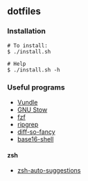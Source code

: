 ## dotfiles

### Installation

```
# To install:
$ ./install.sh

# Help
$ ./install.sh -h
```

### Useful programs
- [Vundle](https://github.com/VundleVim/Vundle.vim)
- [GNU Stow](https://www.gnu.org/software/stow/)
- [fzf](https://github.com/junegunn/fzf)
- [ripgrep](https://github.com/BurntSushi/ripgrep)
- [diff-so-fancy](https://github.com/so-fancy/diff-so-fancy)
- [base16-shell](https://github.com/chriskempson/base16-shell)

#### zsh
- [zsh-auto-suggestions](https://github.com/zsh-users/zsh-autosuggestions)
